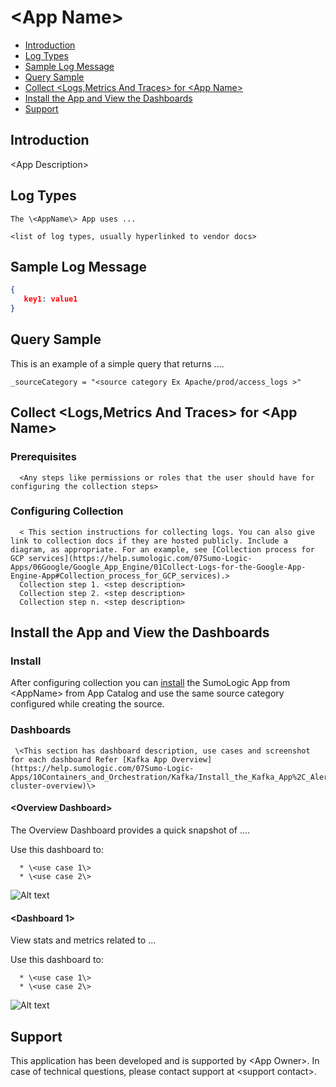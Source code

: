 # \<App Name\>

- [Introduction](#introduction)
- [Log Types](#log-types)
- [Sample Log Message](#sample-log-message)
- [Query Sample](#query-sample)
- [Collect \<Logs,Metrics And Traces\> for \<App Name\>](#collect-logs,metrics-and-traces-for-app-name)
- [Install the App and View the Dashboards](#install-the-app-and-view-the-dashboards)
- [Support](#support)

## Introduction
  \<App Description\>
    

## Log Types
    The \<AppName\> App uses ...

    <list of log types, usually hyperlinked to vendor docs>

    
## Sample Log Message


```json
{
   key1: value1
}
```

## Query Sample

This is an example of a simple query that returns ....

```text
_sourceCategory = "<source category Ex Apache/prod/access_logs >"

```

## Collect \<Logs,Metrics And Traces\> for \<App Name\>

      
### Prerequisites
      
      <Any steps like permissions or roles that the user should have for configuring the collection steps>

### Configuring Collection
      < This section instructions for collecting logs. You can also give link to collection docs if they are hosted publicly. Include a diagram, as appropriate. For an example, see [Collection process for GCP services](https://help.sumologic.com/07Sumo-Logic-Apps/06Google/Google_App_Engine/01Collect-Logs-for-the-Google-App-Engine-App#Collection_process_for_GCP_services).>  
      Collection step 1. <step description>
      Collection step 2. <step description>
      Collection step n. <step description>


## Install the App and View the Dashboards

### Install

After configuring collection you can [install](https://help.sumologic.com/05Search/Library/Apps-in-Sumo-Logic/Install-Apps-from-the-Library) the SumoLogic App from \<AppName\> from App Catalog and use the same source category configured while creating the source.


### Dashboards
   
     \<This section has dashboard description, use cases and screenshot for each dashboard Refer [Kafka App Overview](https://help.sumologic.com/07Sumo-Logic-Apps/10Containers_and_Orchestration/Kafka/Install_the_Kafka_App%2C_Alerts%2C_and_view_the_Dashboards#kafka-cluster-overview)\>
        
#### \<Overview Dashboard\>

The Overview Dashboard provides a quick snapshot of ....

Use this dashboard to:

      * \<use case 1\>
      * \<use case 2\>  
        
![Alt text](resources/screenshots/overview_dashboard.jpg?raw=true "overview screenshot")

#### \<Dashboard 1\>

View stats and metrics related to ...
        
Use this dashboard to:

      * \<use case 1\>
      * \<use case 2\>  

![Alt text](resources/screenshots/dashboard1.jpg?raw=true "dashboard1 screenshot")
       
## Support

This application has been developed and is supported by \<App Owner\>. In case of technical questions, please contact <App Owner> support at \<support contact\>.
